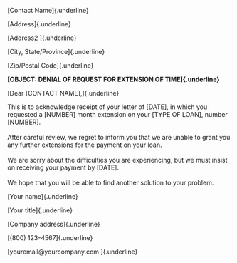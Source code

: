 [Contact Name]{.underline}

[Address]{.underline}

[Address2 ]{.underline}

[City, State/Province]{.underline}

[Zip/Postal Code]{.underline}

**[OBJECT: DENIAL OF REQUEST FOR EXTENSION OF TIME]{.underline}**

[Dear \[CONTACT NAME\],]{.underline}

This is to acknowledge receipt of your letter of \[DATE\], in which you
requested a \[NUMBER\] month extension on your \[TYPE OF LOAN\], number
\[NUMBER\].\
\
After careful review, we regret to inform you that we are unable to
grant you any further extensions for the payment on your loan.\
\
We are sorry about the difficulties you are experiencing, but we must
insist on receiving your payment by \[DATE\].\
\
We hope that you will be able to find another solution to your problem.

[Your name]{.underline}

[Your title]{.underline}

[Company address]{.underline}

[(800) 123-4567]{.underline}

[youremail\@yourcompany.com ]{.underline}

